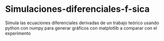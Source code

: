 # Simulaciones-diferenciales-f-sica
Simula las ecuaciones diferenciales derivadas de un trabajo teórico usando python con numpy para generar gráficos con matplotlib a comparar con el experimento
